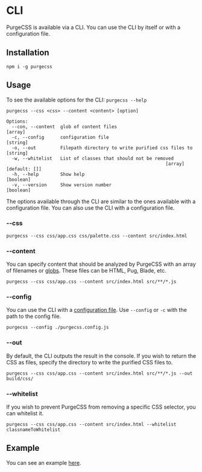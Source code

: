 # CLI

PurgeCSS is available via a CLI. You can use the CLI by itself or with a configuration file.

## Installation

```text
npm i -g purgecss
```

## Usage

To see the available options for the CLI: `purgecss --help`

```text
purgecss --css <css> --content <content> [option]

Options:
  --con, --content  glob of content files                                [array]
  -c, --config      configuration file                                  [string]
  -o, --out         Filepath directory to write purified css files to   [string]
  -w, --whitelist   List of classes that should not be removed
                                                           [array] [default: []]
  -h, --help        Show help                                          [boolean]
  -v, --version     Show version number                                [boolean]
```

The options available through the CLI are similar to the ones available with a configuration file. You can also use the CLI with a configuration file.

### --css

```text
purgecss --css css/app.css css/palette.css --content src/index.html
```

### --content

You can specify content that should be analyzed by PurgeCSS with an array of filenames or [globs](https://github.com/isaacs/node-glob/blob/master/README.md#glob-primer). These files can be HTML, Pug, Blade, etc.

```text
purgecss --css css/app.css --content src/index.html src/**/*.js
```

### --config

You can use the CLI with a [configuration file](configuration.md). Use `--config` or `-c` with the path to the config file.

```text
purgecss --config ./purgecss.config.js
```

### --out

By default, the CLI outputs the result in the console. If you wish to return the CSS as files, specify the directory to write the purified CSS files to.

```text
purgecss --css css/app.css --content src/index.html src/**/*.js --out build/css/
```

### --whitelist

If you wish to prevent PurgeCSS from removing a specific CSS selector, you can whitelist it.

```text
purgecss --css css/app.css --content src/index.html --whitelist classnameToWhitelist
```

## Example

You can see an example [here](https://github.com/FullHuman/purgecss/tree/master/examples/cli/config-file).

